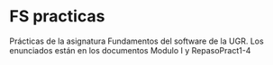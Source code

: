 # FS practicas
Prácticas de la asignatura Fundamentos del software de la UGR.
Los enunciados están en los documentos Modulo I y RepasoPract1-4
